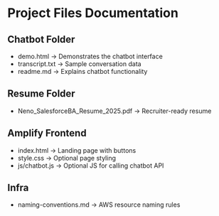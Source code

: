 # Project Files Documentation

## Chatbot Folder
- demo.html → Demonstrates the chatbot interface
- transcript.txt → Sample conversation data
- readme.md → Explains chatbot functionality

## Resume Folder
- Neno_SalesforceBA_Resume_2025.pdf → Recruiter-ready resume

## Amplify Frontend
- index.html → Landing page with buttons
- style.css → Optional page styling
- js/chatbot.js → Optional JS for calling chatbot API

## Infra
- naming-conventions.md → AWS resource naming rules
